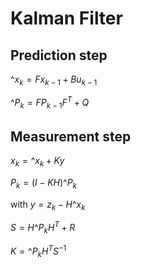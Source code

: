 # Kalman Filter

## Prediction step
$\^x_k = Fx_{k-1} + Bu_{k-1}$

$\^P_k = FP_{k-1}F^T + Q$

## Measurement step

$x_k = \^x_k + Ky$

$P_k = (I - KH)\^P_k$

with
$y = z_k - H \^x_k$

$S = H \^P_k H^T + R$

$K = \^P_k H^T S^{-1}$